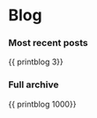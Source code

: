 # Blog

### Most recent posts

{{ printblog 3}}

### Full archive
{{ printblog 1000}}
<!-- Format for link:
[2022-11-04: Why Schemes?](/pages/blog/posts/post1/)
-->
